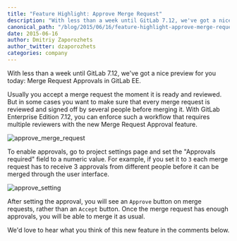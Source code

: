 ```yaml
---
title: "Feature Highlight: Approve Merge Request"
description: "With less than a week until GitLab 7.12, we've got a nice preview for you today: Merge Request Approvals in GitLab EE. View more here!"
canonical_path: "/blog/2015/06/16/feature-highlight-approve-merge-request/"
date: 2015-06-16
author: Dmitriy Zaporozhets
author_twitter: dzaporozhets
categories: company
---
```


With less than a week until GitLab 7.12, we've got a nice preview for you today:
Merge Request Approvals in GitLab EE.

Usually you accept a merge request the moment it is ready and reviewed.
But in some cases you want to make sure that every merge request is reviewed
and signed off by several people before merging it.
With GitLab Enterprise Edition 7.12, you can enforce such a workflow
that requires multiple reviewers with the new Merge Request Approval feature.

![approve_merge_request](/images/feature_approval/mr.png)

<!-- more -->

To enable approvals, go to project settings page and set the
"Approvals required" field to a numeric value. For example, if you set it to `3`
each merge request has to receive 3 approvals from different people
before it can be merged through the user interface.

![approve_setting](/images/feature_approval/settings.png)

After setting the approval, you will see an `Approve` button on merge requests,
rather than an `Accept` button. Once the merge request has enough approvals,
you will be able to merge it as usual.

We'd love to hear what you think of this new feature in the comments below.
